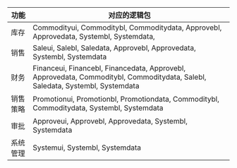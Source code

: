 | 功能   | 对应的逻辑包                                   |
| ---- | ---------------------------------------- |
| 库存   | Commodityui, Commoditybl,  Commoditydata, Approvebl, Approvedata, Systembl, Systemdata, |
| 销售   | Saleui, Salebl, Saledata, Approvebl, Approvedata, Systembl, Systemdata |
| 财务   | Financeui, Financebl, Financedata, Approvebl, Approvedata, Commoditybl,  Commoditydata,   Salebl, Saledata, Systembl, Systemdata |
| 销售策略 | Promotionui, Promotionbl, Promotiondata, Commoditybl,  Commoditydata, Systembl, Systemdata |
| 审批   | Approveui,  Approvebl, Approvedata, Systembl, Systemdata |
| 系统管理 | Systemui, Systembl, Systemdata           |

